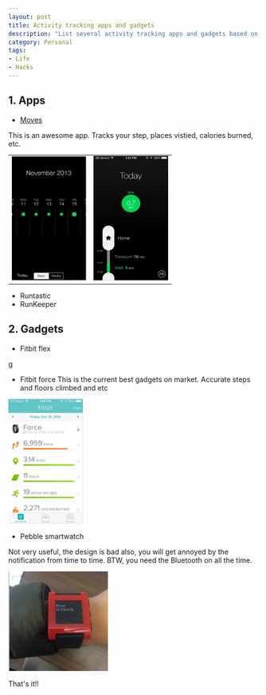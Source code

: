 ```yaml
--- 
layout: post
title: Activity tracking apps and gadgets
description: "List several activity tracking apps and gadgets based on personal trail"
category: Personal
tags: 
- Life
- Hacks
---
```




## 1. Apps

- [Moves](http://www.moves-app.com/)

This is an awesome app. Tracks your step, places vistied, calories burned, etc.

<div align="center"> 

<table>
<tr>
<td>
<img src="/assets/images/2013/12/18/moves1.png" alt="moves1" style="width: 150px; height: 250px;"/>
</td>
<td>
<img src="/assets/images/2013/12/18/moves2.png" alt="moves2" style="width: 150px; height: 250px;"/>
</td>
</tr>
</table>

</div>


- Runtastic
- RunKeeper 

## 2. Gadgets

- Fitbit flex

g
- Fitbit force
This is the current best gadgets on market. Accurate steps and floors climbed and etc

<img src="/assets/images/2013/12/18/fitbitforce1.png" alt="fitbitforce1" style="width: 150px; height: 250px;"/>

- Pebble smartwatch
 
Not very useful, the design is bad also, you will get annoyed by the notification from time to time. BTW, you need the Bluetooth on all the time.

<img src="/assets/images/2013/12/18/pebble.png" alt="pebble" style="width: 200px; height: 200px;"/>


That's it!!








